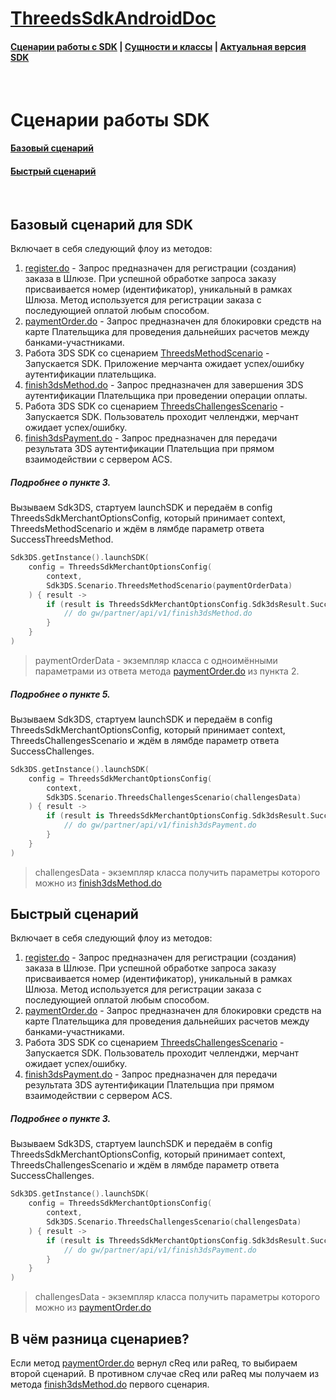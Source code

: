 # [ThreedsSdkAndroidDoc](https://sdkpay.github.io/3dsSdkAndroidDoc/)

#### [Сценарии работы с SDK](https://sdkpay.github.io/3dsSdkAndroidDoc/sdk_scenario) | [Сущности и классы](https://sdkpay.github.io/3dsSdkAndroidDoc/sdk_classes) | [Актуальная версия SDK](https://sdkpay.github.io/3dsSdkAndroidDoc/sdk_version)

<br>

# Сценарии работы SDK

#### [Базовый сценарий](https://sdkpay.github.io/3dsSdkAndroidDoc/sdk_scenario#%D0%91%D0%B0%D0%B7%D0%BE%D0%B2%D1%8B%D0%B9%20%D1%81%D1%86%D0%B5%D0%BD%D0%B0%D1%80%D0%B8%D0%B9%20%D0%B4%D0%BB%D1%8F%20SDK)
#### [Быстрый сценарий](https://sdkpay.github.io/3dsSdkAndroidDoc/sdk_scenario#Быстрый-сценарий)

<br>

## Базовый сценарий для SDK

Включает в себя следующий флоу из методов:

1. [register.do](https://ecomtest.sberbank.ru/doc#tag/basicServices/operation/register) - Запрос предназначен для регистрации (создания) заказа в Шлюзе. При успешной обработке запроса заказу присваивается номер (идентификатор), уникальный в рамках Шлюза. Метод используется для регистрации заказа с последующией оплатой любым способом.
2. [paymentOrder.do](https://ecomtest.sberbank.ru/doc#tag/paymentServices/operation/paymentOrder) - Запрос предназначен для блокировки средств на карте Плательщика для проведения дальнейших расчетов между банками-участниками.
3. Работа 3DS SDK со сценарием [ThreedsMethodScenario](https://sdkpay.github.io/3dsSdkAndroidDoc/sdk_classes#Класс_ThreedsMethodScenario) - Запускается SDK. Приложение мерчанта ожидает успех/ошибку аутентификации плательщика.
4. [finish3dsMethod.do](https://ecomtest.sberbank.ru/doc#tag/additionalThreeDSServices/operation/finish3dsMethod) - Запрос предназначен для завершения 3DS аутентификации Плательщика при проведении операции оплаты.
5. Работа 3DS SDK со сценарием [ThreedsChallengesScenario](https://sdkpay.github.io/3dsSdkAndroidDoc/sdk_classes#Класс_ThreedsChallengesScenario) - Запускается SDK. Пользователь проходит челленджи, мерчант ожидает успех/ошибку.
6. [finish3dsPayment.do](https://ecomtest.sberbank.ru/doc#tag/additionalThreeDSServices/operation/finish3dsPayment) - Запрос предназначен для передачи результата 3DS аутентификации Плательщиа при прямом взаимодействии с сервером ACS.

##### Подробнее о пункте 3.

Вызываем Sdk3DS, стартуем launchSDK и передаём в config ThreedsSdkMerchantOptionsConfig, который принимает
context, ThreedsMethodScenario и ждём в лямбде параметр ответа SuccessThreedsMethod.

```kotlin
Sdk3DS.getInstance().launchSDK(
    config = ThreedsSdkMerchantOptionsConfig(
        context,
        Sdk3DS.Scenario.ThreedsMethodScenario(paymentOrderData)
    ) { result ->
        if (result is ThreedsSdkMerchantOptionsConfig.Sdk3dsResult.SuccessThreedsMethod) {
            // do gw/partner/api/v1/finish3dsMethod.do
        }
    }
)
```

> paymentOrderData - экземпляр класса с одноимёнными параметрами из ответа метода [paymentOrder.do](https://ecomtest.sberbank.ru/doc#tag/paymentServices/operation/paymentOrder) из пункта 2.

##### Подробнее о пункте 5.

Вызываем Sdk3DS, стартуем launchSDK и передаём в config ThreedsSdkMerchantOptionsConfig, который принимает
context, ThreedsChallengesScenario и ждём в лямбде параметр ответа SuccessChallenges.

```kotlin
Sdk3DS.getInstance().launchSDK(
    config = ThreedsSdkMerchantOptionsConfig(
        context,
        Sdk3DS.Scenario.ThreedsChallengesScenario(challengesData)
    ) { result ->
        if (result is ThreedsSdkMerchantOptionsConfig.Sdk3dsResult.SuccessChallenges) {
            // do gw/partner/api/v1/finish3dsPayment.do
        }
    }
)
```

> challengesData - экземпляр класса получить параметры которого можно из [finish3dsMethod.do](https://ecomtest.sberbank.ru/doc#tag/additionalThreeDSServices/operation/finish3dsMethod)


## Быстрый сценарий

Включает в себя следующий флоу из методов:

1. [register.do](https://ecomtest.sberbank.ru/doc#tag/basicServices/operation/register) - Запрос предназначен для регистрации (создания) заказа в Шлюзе. При успешной обработке запроса заказу присваивается номер (идентификатор), уникальный в рамках Шлюза. Метод используется для регистрации заказа с последующией оплатой любым способом.
2. [paymentOrder.do](https://ecomtest.sberbank.ru/doc#tag/paymentServices/operation/paymentOrder) - Запрос предназначен для блокировки средств на карте Плательщика для проведения дальнейших расчетов между банками-участниками.
3. Работа 3DS SDK со сценарием [ThreedsChallengesScenario](https://sdkpay.github.io/3dsSdkAndroidDoc/sdk_classes#Класс_ThreedsChallengesScenario) - Запускается SDK. Пользователь проходит челленджи, мерчант ожидает успех/ошибку.
4. [finish3dsPayment.do](https://ecomtest.sberbank.ru/doc#tag/additionalThreeDSServices/operation/finish3dsPayment) - Запрос предназначен для передачи результата 3DS аутентификации Плательщиа при прямом взаимодействии с сервером ACS.

##### Подробнее о пункте 3.

Вызываем Sdk3DS, стартуем launchSDK и передаём в config ThreedsSdkMerchantOptionsConfig, который принимает
context, ThreedsChallengesScenario и ждём в лямбде параметр ответа SuccessChallenges.

```kotlin
Sdk3DS.getInstance().launchSDK(
    config = ThreedsSdkMerchantOptionsConfig(
        context,
        Sdk3DS.Scenario.ThreedsChallengesScenario(challengesData)
    ) { result ->
        if (result is ThreedsSdkMerchantOptionsConfig.Sdk3dsResult.SuccessChallenges) {
            // do gw/partner/api/v1/finish3dsPayment.do
        }
    }
)
```

> challengesData - экземпляр класса получить параметры которого можно из [paymentOrder.do](https://ecomtest.sberbank.ru/doc#tag/paymentServices/operation/paymentOrder)

## В чём разница сценариев?

Если метод [paymentOrder.do](https://ecomtest.sberbank.ru/doc#tag/paymentServices/operation/paymentOrder) вернул cReq или paReq, то выбираем второй сценарий. 
В противном случае cReq или paReq мы получаем из метода [finish3dsMethod.do](https://ecomtest.sberbank.ru/doc#tag/additionalThreeDSServices/operation/finish3dsMethod) первого сценария.
